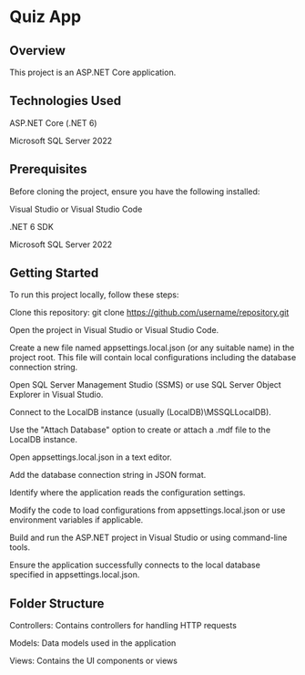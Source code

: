 # Quiz App

## Overview
This project is an ASP.NET Core application.

## Technologies Used
ASP.NET Core (.NET 6)

Microsoft SQL Server 2022

## Prerequisites
Before cloning the project, ensure you have the following installed:

Visual Studio or Visual Studio Code


.NET 6 SDK


Microsoft SQL Server 2022

## Getting Started
To run this project locally, follow these steps:


Clone this repository: git clone https://github.com/username/repository.git

Open the project in Visual Studio or Visual Studio Code.

Create a new file named appsettings.local.json (or any suitable name) in the project root.
This file will contain local configurations including the database connection string.

Open SQL Server Management Studio (SSMS) or use SQL Server Object Explorer in Visual Studio.

Connect to the LocalDB instance (usually (LocalDB)\MSSQLLocalDB).

Use the "Attach Database" option to create or attach a .mdf file to the LocalDB instance.

Open appsettings.local.json in a text editor.

Add the database connection string in JSON format.

Identify where the application reads the configuration settings.

Modify the code to load configurations from appsettings.local.json or use environment variables if applicable.

Build and run the ASP.NET project in Visual Studio or using command-line tools.

Ensure the application successfully connects to the local database specified in appsettings.local.json.

## Folder Structure

Controllers: Contains controllers for handling HTTP requests


Models: Data models used in the application


Views: Contains the UI components or views
